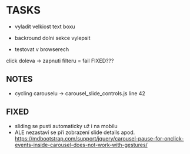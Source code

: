 # TASKS

- vyladit velkiost text boxu
- backround dolni sekce vylepsit

- testovat v browserech

 click doleva -> zapnuti filteru = fail FIXED???

## NOTES

- cycling carouselu -> carousel_slide_controls.js line 42

## FIXED

- sliding se pustí automaticky už i na mobilu
- ALE nezastaví se pří zobrazení slide details apod.
<https://mdbootstrap.com/support/jquery/carousel-pause-for-onclick-events-inside-carousel-does-not-work-with-gestures/>
